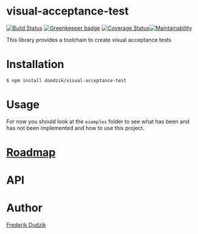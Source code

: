# visual-acceptance-test

[![Build Status](https://travis-ci.org/doodzik/visual-acceptance-test.svg?branch=master)](https://travis-ci.org/doodzik/visual-acceptance-test) [![Greenkeeper badge](https://badges.greenkeeper.io/doodzik/visual-acceptance-test.svg)](https://greenkeeper.io/) [![Coverage Status](https://coveralls.io/repos/github/doodzik/javascript-html-tags/badge.svg?branch=master)](https://coveralls.io/github/doodzik/javascript-html-tags?branch=master)[![Maintainability](https://api.codeclimate.com/v1/badges/9cbe308f2317f1339bc6/maintainability)](https://codeclimate.com/github/doodzik/visual-acceptance-test/maintainability)

This library provides a toolchain to create visual acceptance tests

# Installation

```
$ npm install doodzik/visual-acceptance-test
```

# Usage

For now you should look at the `examples` folder to see what has been and has not been implemented and how to use this project.

# [Roadmap](https://github.com/doodzik/visual-acceptance-test/projects/1)

# API

# Author

[Frederik Dudzik](https://dudzik.co)
